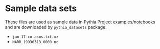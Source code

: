 # Sample data sets

These files are used as sample data in Pythia Project examples/notebooks and are downloaded by `pythia_datasets` package:

- `jan-17-co-asos.txt.xz`
- `NARR_19930313_0000.nc`
